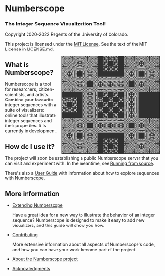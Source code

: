 # Numberscope

### **The Integer Sequence Visualization Tool!**

Copyright 2020-2022 Regents of the University of Colorado.

This project is licensed under the
[MIT License](https://opensource.org/licenses/MIT). See the text of the MIT
License in LICENSE.md.

[<img src="src/assets/img/specimens/6.png" width="320" style="float: right; margin-left: 1em;" />](./src/assets/img/specimens/6.png)

## What is Numberscope?

Numberscope is a tool for researchers, citizen-scientists, and artists.
Combine your favourite integer sequences with a suite of visualizers: online
tools that illustrate integer sequences and their properties. It is currently
in development.

## How do I use it?

The project will soon be establishing a public Numberscope server that you can
visit and experiment with. In the meantime, see
[Running from source](doc/running-from-source.md).

There's also a [User Guide](doc/user_guide.md) with information about how to
explore sequences with Numberscope.

## More information

-   [Extending Numberscope](doc/extending.md)

    Have a great idea for a new way to illustrate the behavior of an integer
    sequence? Numberscope is designed to make it easy to add new visualizers,
    and this guide will show you how.

-   [Contributing](./CONTRIBUTING.md)

    More extensive information about all aspects of Numberscope's code, and
    how you can have your work become part of the project.

-   [About the Numberscope project](doc/about.md)

-   [Acknowledgments](doc/acknowledgments.md)

